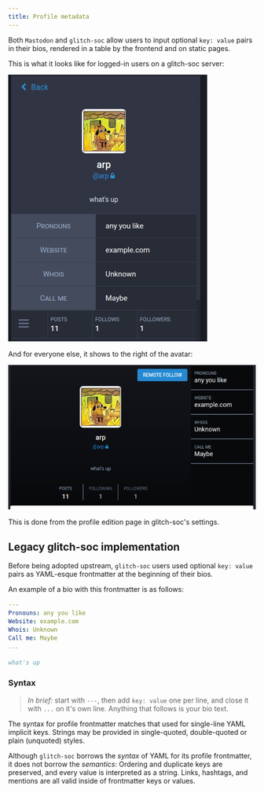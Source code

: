 ```yaml
---
title: Profile metadata
---
```


Both `Mastodon` and `glitch-soc` allow users to input optional `key: value` pairs in their bios, rendered in a table by the frontend and on static pages.

This is what it looks like for logged-in users on a glitch-soc server:

![detailed](detailed.png)

And for everyone else, it shows to the right of the avatar:

![static](static.png)

This is done from the profile edition page in glitch-soc's settings.

## Legacy glitch-soc implementation

Before being adopted upstream, `glitch-soc` users used optional `key: value` pairs as YAML-esque frontmatter at the beginning of their bios.

An example of a bio with this frontmatter is as follows:

```yaml
---
Pronouns: any you like
Website: example.com
Whois: Unknown
Call me: Maybe
...

what's up
```

###  Syntax

> *In brief:* start with `---`, then add `key: value` one per line,
> and close it with `...` on it's own line. Anything that follows
> is your bio text.

The syntax for profile frontmatter matches that used for single-line YAML implicit keys.
Strings may be provided in single-quoted, double-quoted or plain (unquoted) styles.

Although `glitch-soc` borrows the *syntax* of YAML for its profile frontmatter, it does not borrow the *semantics*: Ordering and duplicate keys are preserved, and every value is interpreted as a string.
Links, hashtags, and mentions are all valid inside of frontmatter keys or values.
